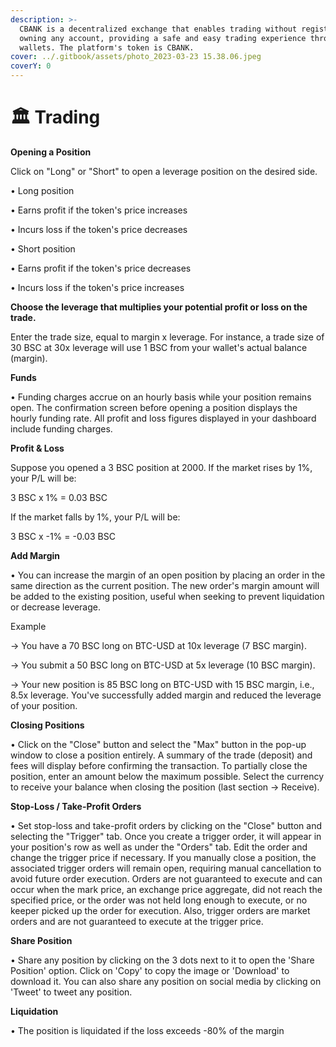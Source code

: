 ```yaml
---
description: >-
  CBANK is a decentralized exchange that enables trading without registration or
  owning any account, providing a safe and easy trading experience through web3
  wallets. The platform's token is CBANK.
cover: ../.gitbook/assets/photo_2023-03-23 15.38.06.jpeg
coverY: 0
---
```


# 🏛 Trading

**Opening a Position**&#x20;

Click on "Long" or "Short" to open a leverage position on the desired side.

• Long position

• Earns profit if the token's price increases

• Incurs loss if the token's price decreases

• Short position

• Earns profit if the token's price decreases

• Incurs loss if the token's price increases

&#x20;

**Choose the leverage that multiplies your potential profit or loss on the trade.**

&#x20;

Enter the trade size, equal to margin x leverage. For instance, a trade size of 30 BSC at 30x leverage will use 1 BSC from your wallet's actual balance (margin).

&#x20;

**Funds**

• Funding charges accrue on an hourly basis while your position remains open. The confirmation screen before opening a position displays the hourly funding rate. All profit and loss figures displayed in your dashboard include funding charges.

&#x20;

**Profit & Loss**&#x20;

Suppose you opened a 3 BSC position at 2000. If the market rises by 1%, your P/L will be:

3 BSC x 1% = 0.03 BSC

If the market falls by 1%, your P/L will be:

3 BSC x -1% = -0.03 BSC

&#x20;

**Add Margin**&#x20;

• You can increase the margin of an open position by placing an order in the same direction as the current position. The new order's margin amount will be added to the existing position, useful when seeking to prevent liquidation or decrease leverage.&#x20;

Example

\-> You have a 70 BSC long on BTC-USD at 10x leverage (7 BSC margin).

\-> You submit a 50 BSC long on BTC-USD at 5x leverage (10 BSC margin).

\-> Your new position is 85 BSC long on BTC-USD with 15 BSC margin, i.e., 8.5x leverage. You've successfully added margin and reduced the leverage of your position.

&#x20;

**Closing Positions**&#x20;

• Click on the "Close" button and select the "Max" button in the pop-up window to close a position entirely. A summary of the trade (deposit) and fees will display before confirming the transaction. To partially close the position, enter an amount below the maximum possible. Select the currency to receive your balance when closing the position (last section -> Receive).

&#x20;

**Stop-Loss / Take-Profit Orders**&#x20;

• Set stop-loss and take-profit orders by clicking on the "Close" button and selecting the "Trigger" tab. Once you create a trigger order, it will appear in your position's row as well as under the "Orders" tab. Edit the order and change the trigger price if necessary. If you manually close a position, the associated trigger orders will remain open, requiring manual cancellation to avoid future order execution. Orders are not guaranteed to execute and can occur when the mark price, an exchange price aggregate, did not reach the specified price, or the order was not held long enough to execute, or no keeper picked up the order for execution. Also, trigger orders are market orders and are not guaranteed to execute at the trigger price.

&#x20;

**Share Position**&#x20;

• Share any position by clicking on the 3 dots next to it to open the 'Share Position' option. Click on 'Copy' to copy the image or 'Download' to download it. You can also share any position on social media by clicking on 'Tweet' to tweet any position.

&#x20;

**Liquidation**&#x20;

• The position is liquidated if the loss exceeds -80% of the margin
